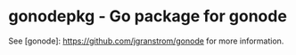 gonodepkg - Go package for gonode
===

See [gonode]: https://github.com/jgranstrom/gonode for more information.